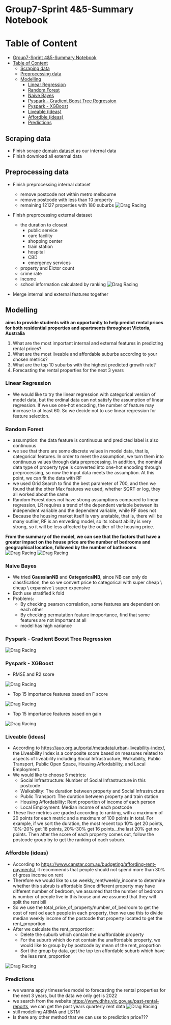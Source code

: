 # Group7-Sprint 4&5-Summary Notebook

# Table of Content
- [Group7-Sprint 4&5-Summary Notebook](#group7-sprint-45-summary-notebook)
- [Table of Content](#table-of-content)
  - [Scraping data](#scraping-data)
  - [Preprocessing data](#preprocessing-data)
  - [Modelling](#modelling)
    - [Linear Regression](#linear-regression)
    - [Random Forest](#random-forest)
    - [Naive Bayes](#naive-bayes)
    - [Pyspark - Gradient Boost Tree Regression](#pyspark---gradient-boost-tree-regression)
    - [Pyspark - XGBoost](#pyspark---xgboost)
    - [Liveable (ideas)](#liveable-ideas)
    - [Affordble (ideas)](#affordble-ideas)
    - [Predictions](#predictions)


## Scraping data
  - Finish scrape [domain dataset]('https://www.domain.com.au/') as our internal data
  - Finish download all external data

## Preprocessing data
  - Finish preprocessing internal dataset
    - remove postcode not within metro melbourne 
    - remove postcode with less than 10 property
    - remaining 12127 properties with 180 suburbs
![Drag Racing](../plots/meeting_minutes/sprint4-sample.jpeg)

  - Finish preprocessing external dataset
    - the duration to closest
      - public service
      - care facility
      - shopping center
      - train station
      - hospital
      - CBD
      - emergency services
    - property and Elctor count
    - crime rate
    - income
    - school information calculated by ranking
![Drag Racing](../plots/meeting_minutes/summary-internal-features.png)

  - Merge internal and external features together


## Modelling 
**aims to provide students with an opportunity to help predict rental prices for both residential properties and apartments throughout Victoria, Australia**

1. What are the most important internal and external features in predicting rental prices?
2. What are the most liveable and affordable suburbs according to your chosen metrics?
3. What are the top 10 suburbs with the highest predicted growth rate?
4. Forecasting the rental properties for the next 3 years


### Linear Regression
  - We would like to try the linear regression with categorical version of model data, but the ordinal data can not satisfy the assumption of linear regression. If we use one-hot encoding, the number of feature may increase to at least 60. So we decide not to use linear regression for feature selection.

### Random Forest
  - assumption: the data feature is continuous and predicted label is also continuous
  - we see that there are some discrete values in model data, that is, categorical features. In order to meet the assumption, we turn them into continuous values through data preprocessing. In addition, the nominal data type of property type is converted into one-hot encoding through preprocessing, so now the input data meets the assumption. At this point, we can fit the data with RF
  - we used Grid Search to find the best parameter of 700, and then we found that the other Max features we used, whether SQRT or log, they all worked about the same
  - Random Forest does not have strong assumptions compared to linear regression, LR requires a trend of the dependent variable between its independent variable and the dependent variable, while RF does not
  - Because the housing market itself is very unstable, that is, there will be many outlier, RF is an emveding model, so its robust ability is very strong, so it will be less affected by the outlier of the housing price.

**From the summary of the model, we can see that the factors that have a greater impact on the house price are the number of bedrooms and geographical location, followed by the number of bathrooms**
![Drag Racing](../plots/meeting_minutes/summary-rf.png)
![Drag Racing](../plots/meeting_minutes/summary-rf-1.png)

### Naive Bayes
   - We tried **GaussianNB** and **CategoricalNB**, since NB can only do classfication, the so we convert price to categorical with super cheap \ cheap \ expansive \ super expensive
   - Both use stratified k fold
   - Problems:
     - By checking pearson correlation, some features are dependent on each other
     - By checking permutation feature imoportance, find that some features are not important at all
     - model has high variance

### Pyspark - Gradient Boost Tree Regression
![Drag Racing](../plots/meeting_minutes/summary-gbt.png)

### Pyspark - XGBoost
   - RMSE and R2 score

![Drag Racing](../plots/meeting_minutes/summary-xgb-1.png)
   - Top 15 importance features based on F score

![Drag Racing](../plots/meeting_minutes/summary-xgb-2.png)
   - Top 15 importance features based on gain

![Drag Racing](../plots/meeting_minutes/summary-xgb-3.png)

### Liveable (ideas)
   - According to https://auo.org.au/portal/metadata/urban-liveability-index/, the Liveability Index is a composite score based on measures related to aspects of liveability including Social Infrastructure, Walkability, Public Transport, Public Open Space, Housing Affordability, and Local Employment.
   - We would like to choose 5 metrics:
     - Social Infrastructure: Number of Social Infrastructure in this postcode
     - Walkability: The duration between property and Social Infrastructure
     - Public Transport: The duration between property and train station
     - Housing Affordability: Rent proportion of income of each person
     - Local Employment: Median income of each postcode
   - These five metrics are graded according to ranking, with a maximum of 20 points for each metric and a maximum of 100 points in total. For example, if we sort the duration, the most recent top 10% get 20 points, 10%-20% get 18 points, 20%-30% get 16 points...the last 20% get no points. Then after the score of each property comes out, follow the postcode group by to get the ranking of each suburb.

### Affordble (ideas)
   - According to https://www.canstar.com.au/budgeting/affording-rent-payments/, it recommends that people should not spend more than 30% of gross income on rent
   - Therefore we would like to use weekly_rent/weekly_income to determine whether this subrub is affordable Since different property may have different number of bedroom, we assumed that the number of bedroom is number of people live in this house and we assumed that they will split the rent bill
   - So we use the total_price_of_property/number_of_bedroom to get the cost of rent od each people in each property, then we use this to divide median weekly income of the postcode that property located to get the rent_proportion
   - After we calculate the rent_proportion:
     - Delete the suburb which contain the unaffordable property
     - For the suburb which do not contain the unaffordable property, we would like to group by by postcode by mean of the rent_proportion
     - Sort the group by data, get the top ten affordable suburb which have the less rent_proportion

![Drag Racing](../plots/meeting_minutes/summary-affordable.jpeg)

### Predictions
   - we wanna apply timeseries model to forecasting the rental properties for the next 3 years, but the data we only get is 2022
   - we search from the website https://www.dhhs.vic.gov.au/past-rental-reports, we can get the past years quarterly rent data
![Drag Racing](../plots/meeting_minutes/summary-timeseries.png)
   - still modelling ARIMA and LSTM
   - Is there any other method that we can use to prediction price???